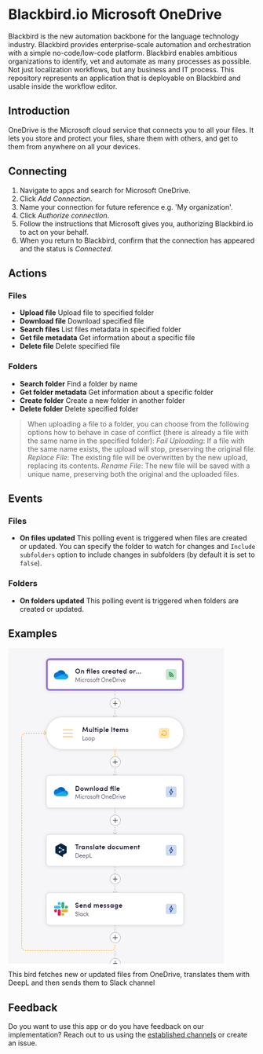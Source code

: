 # Blackbird.io Microsoft OneDrive

Blackbird is the new automation backbone for the language technology industry. Blackbird provides enterprise-scale automation and orchestration with a simple no-code/low-code platform. Blackbird enables ambitious organizations to identify, vet and automate as many processes as possible. Not just localization workflows, but any business and IT process. This repository represents an application that is deployable on Blackbird and usable inside the workflow editor.

## Introduction

<!-- begin docs -->

OneDrive is the Microsoft cloud service that connects you to all your files. It lets you store and protect your files, share them with others, and get to them from anywhere on all your devices.

## Connecting

1. Navigate to apps and search for Microsoft OneDrive.
2. Click _Add Connection_.
3. Name your connection for future reference e.g. 'My organization'.
4. Click _Authorize connection_.
5. Follow the instructions that Microsoft gives you, authorizing Blackbird.io to act on your behalf.
6. When you return to Blackbird, confirm that the connection has appeared and the status is _Connected_.

## Actions

### Files

- **Upload file** Upload file to specified folder
- **Download file** Download specified file
- **Search files** List files metadata in specified folder
- **Get file metadata** Get information about a specific file
- **Delete file** Delete specified file

### Folders

- **Search folder** Find a folder by name
- **Get folder metadata** Get information about a specific folder
- **Create folder** Create a new folder in another folder
- **Delete folder** Delete specified folder

> When uploading a file to a folder, you can choose from the following options how to behave in case of conflict (there is already a file with the same name in the specified folder):
*Fail Uploading*: If a file with the same name exists, the upload will stop, preserving the original file.
*Replace File*: The existing file will be overwritten by the new upload, replacing its contents.
*Rename File*: The new file will be saved with a unique name, preserving both the original and the uploaded files.

## Events

### Files

- **On files updated** This polling event is triggered when files are created or updated. You can specify the folder to watch for changes and `Include subfolders` option to include changes in subfolders (by default it is set to `false`).

### Folders
- **On folders updated** This polling event is triggered when folders are created or updated.

## Examples

![Connecting](image/README/example_bird.png)<br>
This bird fetches new or updated files from OneDrive, translates them with DeepL and then sends them to Slack channel

## Feedback

Do you want to use this app or do you have feedback on our implementation? Reach out to us using the [established channels](https://www.blackbird.io/) or create an issue.

<!-- end docs -->
